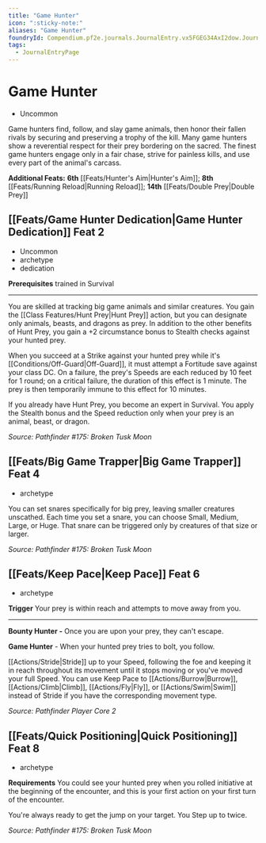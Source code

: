 ```yaml
---
title: "Game Hunter"
icon: ":sticky-note:"
aliases: "Game Hunter"
foundryId: Compendium.pf2e.journals.JournalEntry.vx5FGEG34AxI2dow.JournalEntryPage.8RYKz1WDPMJBmMNt
tags:
  - JournalEntryPage
---
```


# Game Hunter
*   Uncommon

Game hunters find, follow, and slay game animals, then honor their fallen rivals by securing and preserving a trophy of the kill. Many game hunters show a reverential respect for their prey bordering on the sacred. The finest game hunters engage only in a fair chase, strive for painless kills, and use every part of the animal's carcass.

**Additional Feats:** **6th** [[Feats/Hunter's Aim|Hunter's Aim]]; **8th** [[Feats/Running Reload|Running Reload]]; **14th** [[Feats/Double Prey|Double Prey]]

## [[Feats/Game Hunter Dedication|Game Hunter Dedication]] Feat 2

*   Uncommon
*   archetype
*   dedication

**Prerequisites** trained in Survival

* * *

You are skilled at tracking big game animals and similar creatures. You gain the [[Class Features/Hunt Prey|Hunt Prey]] action, but you can designate only animals, beasts, and dragons as prey. In addition to the other benefits of Hunt Prey, you gain a +2 circumstance bonus to Stealth checks against your hunted prey.

When you succeed at a Strike against your hunted prey while it's [[Conditions/Off-Guard|Off-Guard]], it must attempt a Fortitude save against your class DC. On a failure, the prey's Speeds are each reduced by 10 feet for 1 round; on a critical failure, the duration of this effect is 1 minute. The prey is then temporarily immune to this effect for 10 minutes.

If you already have Hunt Prey, you become an expert in Survival. You apply the Stealth bonus and the Speed reduction only when your prey is an animal, beast, or dragon.

_Source: Pathfinder #175: Broken Tusk Moon_

## [[Feats/Big Game Trapper|Big Game Trapper]] Feat 4

*   archetype

You can set snares specifically for big prey, leaving smaller creatures unscathed. Each time you set a snare, you can choose Small, Medium, Large, or Huge. That snare can be triggered only by creatures of that size or larger.

_Source: Pathfinder #175: Broken Tusk Moon_

## [[Feats/Keep Pace|Keep Pace]] Feat 6

*   archetype

**Trigger** Your prey is within reach and attempts to move away from you.

* * *

**Bounty Hunter -** Once you are upon your prey, they can't escape.

**Game Hunter** - When your hunted prey tries to bolt, you follow.

[[Actions/Stride|Stride]] up to your Speed, following the foe and keeping it in reach throughout its movement until it stops moving or you've moved your full Speed. You can use Keep Pace to [[Actions/Burrow|Burrow]], [[Actions/Climb|Climb]], [[Actions/Fly|Fly]], or [[Actions/Swim|Swim]] instead of Stride if you have the corresponding movement type.

_Source: Pathfinder Player Core 2_

## [[Feats/Quick Positioning|Quick Positioning]] Feat 8

*   archetype

**Requirements** You could see your hunted prey when you rolled initiative at the beginning of the encounter, and this is your first action on your first turn of the encounter.

You're always ready to get the jump on your target. You Step up to twice.

_Source: Pathfinder #175: Broken Tusk Moon_